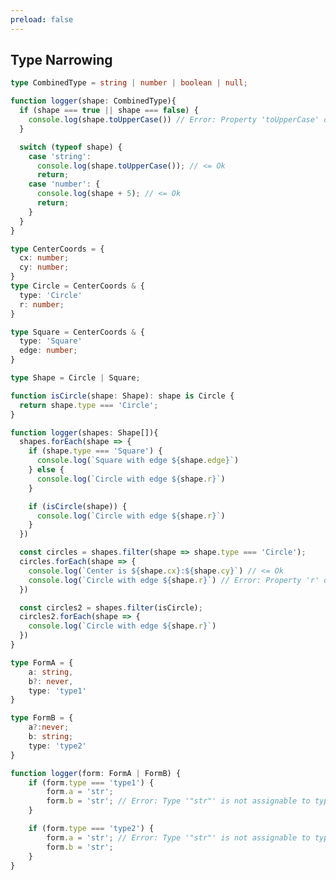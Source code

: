 ```yaml
---
preload: false
---
```


<style>
.click_section_12.slidev-vclick-prior {
  display: none;
}
.click_section_12.slidev-vclick-current {
  display: block;
}

.click_section_12 .slidev-code{ 
  max-height: 40vh;
  overflow: auto;
}
</style>

## Type Narrowing

<v-clicks>
<div class="click_section_12">

```ts
type CombinedType = string | number | boolean | null;

function logger(shape: CombinedType){
  if (shape === true || shape === false) {
    console.log(shape.toUpperCase()) // Error: Property 'toUpperCase' does not exist on type 'boolean'.
  }

  switch (typeof shape) {
    case 'string':
      console.log(shape.toUpperCase()); // <= Ok
      return;
    case 'number': {
      console.log(shape + 5); // <= Ok
      return;
    }
  }
}
```

</div>

<div class="click_section_12">

```ts
type CenterCoords = {
  cx: number;
  cy: number;
}
type Circle = CenterCoords & {
  type: 'Circle'
  r: number;
}

type Square = CenterCoords & {
  type: 'Square'
  edge: number;
}

type Shape = Circle | Square;

function isCircle(shape: Shape): shape is Circle {
  return shape.type === 'Circle';
}

function logger(shapes: Shape[]){
  shapes.forEach(shape => {
    if (shape.type === 'Square') {
      console.log(`Square with edge ${shape.edge}`)
    } else {
      console.log(`Circle with edge ${shape.r}`)
    }

    if (isCircle(shape)) {
      console.log(`Circle with edge ${shape.r}`)
    }
  })

  const circles = shapes.filter(shape => shape.type === 'Circle');
  circles.forEach(shape => {
    console.log(`Center is ${shape.cx}:${shape.cy}`) // <= Ok
    console.log(`Circle with edge ${shape.r}`) // Error: Property 'r' does not exist on type 'Square'.
  })

  const circles2 = shapes.filter(isCircle);
  circles2.forEach(shape => {
    console.log(`Circle with edge ${shape.r}`)
  })
}

```

</div>

<div class="click_section_12">

```ts
type FormA = {
    a: string,
    b?: never,
    type: 'type1'
}

type FormB = {
    a?:never;
    b: string;
    type: 'type2'
}

function logger(form: FormA | FormB) {
    if (form.type === 'type1') {
        form.a = 'str';
        form.b = 'str'; // Error: Type '"str"' is not assignable to type 'undefined'.
    }

    if (form.type === 'type2') {
        form.a = 'str'; // Error: Type '"str"' is not assignable to type 'undefined'.
        form.b = 'str';
    }
}
```

</div>

</v-clicks>
